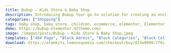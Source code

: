 ```yaml
---
title: Bubup — Kids Store & Baby Shop
description: Introducing Bubup Your go-to solution for creating an enchanting Kids Store & Baby Shop website effortlessly. Crafted with Elementor, this template kit offers a seamless design experience. Unlock the power of customization with user-friendly tools, while enjoying the perks of a free kit. Elevate your online presence with Bubup's playful aesthetics and intuitive layout, perfectly tailored for your business needs. Create a captivating virtual storefront that engages and converts. Experience the freedom of design with Bubup's Elementor Template Kit – where imagination meets functionality. Embark on your digital journey today and bring your baby-centric business to life!
categories: ["Shopping"]
tags: baby shop, baby store, children, ecommerce, elementor, Elementor Pro, elementor sections, elementor shop, kids shop, kids store, online store, shop, store, woocommerce, wordpress
demo: https://bubup-elementor.42theme.com/
image: /images/posts/Bubup — Kids Store & Baby Shop.jpeg
templates: ["404 Page", "Block Adress", "Block Categories", "Block Collections", "Block Contact", "Block Content", "Block Faq", "Block Featured Product", "Block From Journal", "Block Header", "Block Hero Image", "Block Know More", "Block Lets Go", "Block Manufacture", "Block Map", "Block Our Story", "Block Sale", "Block Show Faq", "Block Stores", "Block Subscribe", "Block Values", "Block Visit", "Block Workshop", "Blog", "Cart", "Checkout", "Contact", "Custom Order", "Faq", "Footer", "Global", "Header", "Home", "My Account", "Our Story", "Products", "Single Post", "Single Product"]
download: https://elemkits.lemonsqueezy.com/checkout/buy/015e0999-7f6c-4755-b9de-2a3e7606b0f3
---
```

